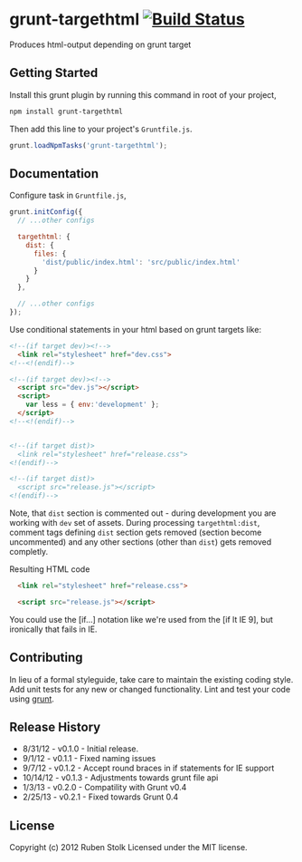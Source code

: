 # grunt-targethtml [![Build Status](https://travis-ci.org/srigi/grunt-targethtml.png)](https://travis-ci.org/srigi/grunt-targethtml)

Produces html-output depending on grunt target

## Getting Started

Install this grunt plugin by running this command in root of your project,

```bash
npm install grunt-targethtml
```
Then add this line to your project's `Gruntfile.js`.

```javascript
grunt.loadNpmTasks('grunt-targethtml');
```

## Documentation

Configure task in `Gruntfile.js`,

```javascript
grunt.initConfig({
  // ...other configs

  targethtml: {
    dist: {
      files: {
        'dist/public/index.html': 'src/public/index.html'
      }
    }
  },

  // ...other configs
});
```

Use conditional statements in your html based on grunt targets like:

```html
<!--(if target dev)><!-->
  <link rel="stylesheet" href="dev.css">
<!--<!(endif)-->

<!--(if target dev)><!-->
  <script src="dev.js"></script>
  <script>
    var less = { env:'development' };
  </script>
<!--<!(endif)-->


<!--(if target dist)>
  <link rel="stylesheet" href="release.css">
<!(endif)-->

<!--(if target dist)>
  <script src="release.js"></script>
<!(endif)-->
```

Note, that `dist` section is commented out - during development you are working with `dev` set of assets.
During processing `targethtml:dist`, comment tags defining `dist` section gets removed (section become uncommented) and any other sections (other than `dist`) gets removed completly.

Resulting HTML code
```html
  <link rel="stylesheet" href="release.css">

  <script src="release.js"></script>
```

You could use the [if...] notation like we're used from the [if lt IE 9], but ironically that fails in IE.

## Contributing
In lieu of a formal styleguide, take care to maintain the existing coding style. Add unit tests for any new or changed functionality. Lint and test your code using [grunt][grunt].

## Release History
* 8/31/12 - v0.1.0 - Initial release.
* 9/1/12 - v0.1.1 - Fixed naming issues
* 9/7/12 - v0.1.2 - Accept round braces in if statements for IE support
* 10/14/12 - v0.1.3 - Adjustments towards grunt file api
* 1/3/13 - v0.2.0 - Compatility with Grunt v0.4
* 2/25/13 - v0.2.1 - Fixed towards Grunt 0.4

## License
Copyright (c) 2012 Ruben Stolk
Licensed under the MIT license.

[grunt]: https://github.com/gruntjs/grunt
[getting_started]: https://github.com/gruntjs/grunt/wiki/Getting-started
